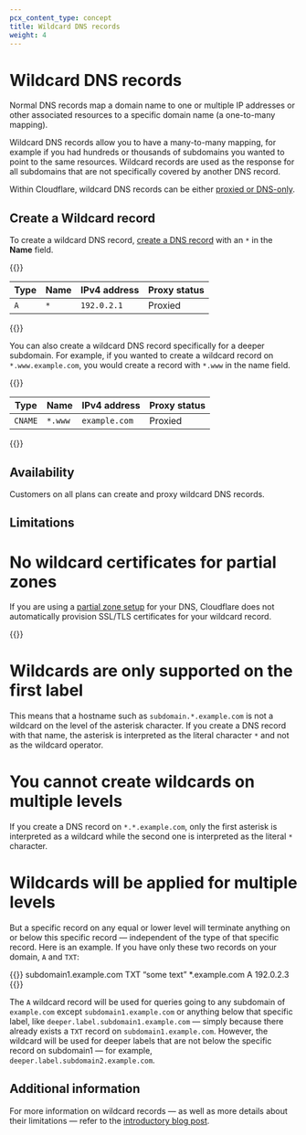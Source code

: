 ```yaml
---
pcx_content_type: concept
title: Wildcard DNS records
weight: 4
---
```


# Wildcard DNS records

Normal DNS records map a domain name to one or multiple IP addresses or other associated resources to a specific domain name (a one-to-many mapping).

Wildcard DNS records allow you to have a many-to-many mapping, for example if you had hundreds or thousands of subdomains you wanted to point to the same resources. Wildcard records are used as the response for all subdomains that are not specifically covered by another DNS record.

Within Cloudflare, wildcard DNS records can be either [proxied or DNS-only](/dns/manage-dns-records/reference/proxied-dns-records/).

## Create a Wildcard record

To create a wildcard DNS record, [create a DNS record](/dns/manage-dns-records/how-to/create-dns-records/) with an `*` in the **Name** field.

{{<example>}}

| Type | Name  | IPv4 address | Proxy status |
| --- | --- | --- | --- |
| `A`    | `*` | `192.0.2.1`  | Proxied      |

{{</example>}}

You can also create a wildcard DNS record specifically for a deeper subdomain. For example, if you wanted to create a wildcard record on `*.www.example.com`, you would create a record with `*.www` in the name field.

{{<example>}}

| Type | Name  | IPv4 address | Proxy status |
| --- | --- | --- | --- |
| `CNAME`    | `*.www` | `example.com`  | Proxied      |

{{</example>}}


## Availability

Customers on all plans can create and proxy wildcard DNS records.

## Limitations

# No wildcard certificates for partial zones
If you are using a [partial zone setup](/dns/zone-setups/partial-setup/) for your DNS, Cloudflare does not automatically provision SSL/TLS certificates for your wildcard record.

{{<render file="_partial-zone-acm-dcv-wildcard.md" productFolder="ssl" >}}

# Wildcards are only supported on the first label
This means that a hostname such as `subdomain.*.example.com` is not a wildcard on the level of the asterisk character. 
If you create a DNS record with that name, the asterisk is interpreted as the literal character `*` and not as the wildcard operator.

# You cannot create wildcards on multiple levels
If you create a DNS record on `*.*.example.com`, only the first asterisk is interpreted as a wildcard while the second one is interpreted as the literal `*` character.

# Wildcards will be applied for multiple levels
But a specific record on any equal or lower level will terminate anything on or below this specific record — independent of the type of that specific record. 
Here is an example. If you have only these two records on your domain, `A` and `TXT`: 

{{<example>}}
subdomain1.example.com  TXT  “some text”
*.example.com  	A  192.0.2.3
{{</example>}}

The `A` wildcard record will be used for queries going to any subdomain of `example.com` except `subdomain1.example.com` or anything below that specific label, like `deeper.label.subdomain1.example.com` — simply because there already exists a `TXT` record on `subdomain1.example.com`. 
However, the wildcard will be used for deeper labels that are not below the specific record on subdomain1 — for example, `deeper.label.subdomain2.example.com`.


## Additional information

For more information on wildcard records — as well as more details about their limitations — refer to the [introductory blog post](https://blog.cloudflare.com/wildcard-proxy-for-everyone/).
